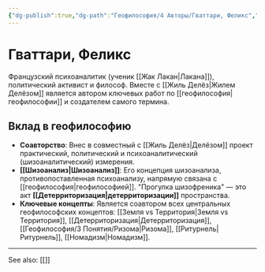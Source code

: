 ```yaml
---
{"dg-publish":true,"dg-path":"Геофилософия/4 Авторы/Гваттари, Феликс","permalink":"/geofilosofiya/4-avtory/gvattari-feliks/"}
---
```


# Гваттари, Феликс

Французский психоаналитик (ученик [[Жак Лакан\|Лакана]]), политический активист и философ. Вместе с [[Жиль Делёз\|Жилем Делёзом]] является автором ключевых работ по [[геофилософия\|геофилософии]] и создателем самого термина.

## Вклад в геофилософию
- **Соавторство**: Внес в совместный с [[Жиль Делёз\|Делёзом]] проект практический, политический и психоаналитический (шизоаналитический) измерения.
- **[[Шизоанализ\|Шизоанализ]]**: Его концепция шизоанализа, противопоставленная психоанализу, напрямую связана с [[геофилософия\|геофилософией]]. "Прогулка шизофреника" — это акт **[[Детерриторизация\|детерриторизации]]** пространства.
- **Ключевые концепты**: Является соавтором всех центральных геофилософских концептов: [[Земля vs Территория\|Земля vs Территория]], [[Детерриторизация\|Детерриторизация]], [[Геофилософия/3 Понятия/Ризома\|Ризома]], [[Ритурнель\|Ритурнель]], [[Номадизм\|Номадизм]].






---
See also:
[[]]
